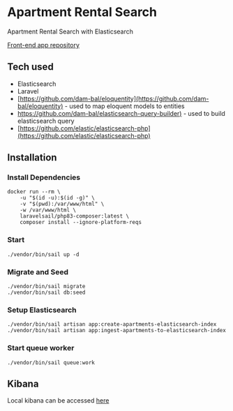 # Apartment Rental Search

Apartment Rental Search with Elasticsearch

[Front-end app repository](https://github.com/dam-bal/apartment-rental-search-app)

## Tech used
* Elasticsearch
* Laravel
* [https://github.com/dam-bal/eloquentity](https://github.com/dam-bal/eloquentity) - used to map eloquent models to entities
* [https://github.com/dam-bal/elasticsearch-query-builder)](https://github.com/dam-bal/elasticsearch-query-builder) - used to build elasticsearch query
* [https://github.com/elastic/elasticsearch-php](https://github.com/elastic/elasticsearch-php)

## Installation

### Install Dependencies
```shell
docker run --rm \
    -u "$(id -u):$(id -g)" \
    -v "$(pwd):/var/www/html" \
    -w /var/www/html \
    laravelsail/php83-composer:latest \
    composer install --ignore-platform-reqs
```

### Start
```shell
./vendor/bin/sail up -d
```

### Migrate and Seed
```shell
./vendor/bin/sail migrate
./vendor/bin/sail db:seed
```

### Setup Elasticsearch
```shell
./vendor/bin/sail artisan app:create-apartments-elasticsearch-index
./vendor/bin/sail artisan app:ingest-apartments-to-elasticsearch-index
```

### Start queue worker
```shell
./vendor/bin/sail queue:work
```

## Kibana

Local kibana can be accessed [here](http://localhost:5601/)
